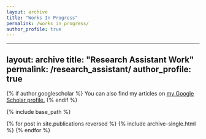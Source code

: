 ```yaml
---
layout: archive
title: "Works In Progress"
permalink: /works_in_progress/
author_profile: true
---
```

---
layout: archive
title: "Research Assistant Work"
permalink: /research_assistant/
author_profile: true
---

{% if author.googlescholar %}
  You can also find my articles on <u><a href="{{author.googlescholar}}">my Google Scholar profile</a>.</u>
{% endif %}

{% include base_path %}

{% for post in site.publications reversed %}
  {% include archive-single.html %}
{% endfor %}
